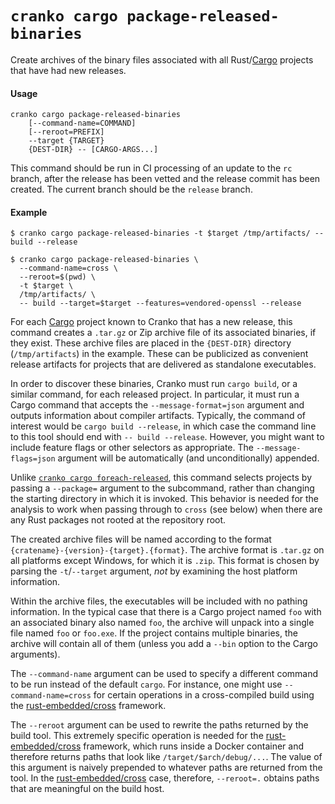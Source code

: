# `cranko cargo package-released-binaries`

Create archives of the binary files associated with all Rust/[Cargo] projects
that have had new releases.

[Cargo]: https://doc.rust-lang.org/cargo/

#### Usage

```
cranko cargo package-released-binaries
    [--command-name=COMMAND]
    [--reroot=PREFIX]
    --target {TARGET}
    {DEST-DIR} -- [CARGO-ARGS...]
```

This command should be run in CI processing of an update to the `rc` branch,
after the release has been vetted and the release commit has been created. The
current branch should be the `release` branch.

#### Example

```shell
$ cranko cargo package-released-binaries -t $target /tmp/artifacts/ -- build --release

$ cranko cargo package-released-binaries \
  --command-name=cross \
  --reroot=$(pwd) \
  -t $target \
  /tmp/artifacts/ \
  -- build --target=$target --features=vendored-openssl --release
```

For each [Cargo] project known to Cranko that has a new release, this command
creates a `.tar.gz` or Zip archive file of its associated binaries, if they
exist. These archive files are placed in the `{DEST-DIR}` directory
(`/tmp/artifacts`) in the example. These can be publicized as convenient release
artifacts for projects that are delivered as standalone executables.

In order to discover these binaries, Cranko must run `cargo build`, or a similar
command, for each released project. In particular, it must run a Cargo command
that accepts the `--message-format=json` argument and outputs information about
compiler artifacts. Typically, the command of interest would be `cargo build
--release`, in which case the command line to this tool should end with `--
build --release`. However, you might want to include feature flags or other
selectors as appropriate. The `--message-flags=json` argument will be
automatically (and unconditionally) appended.

Unlike [`cranko cargo foreach-released`](./cargo-foreach-released.md), this
command selects projects by passing a `--package=` argument to the subcommand,
rather than changing the starting directory in which it is invoked. This
behavior is needed for the analysis to work when passing through to `cross` (see
below) when there are any Rust packages not rooted at the repository root.

The created archive files will be named according to the format
`{cratename}-{version}-{target}.{format}`. The archive format is `.tar.gz` on
all platforms except Windows, for which it is `.zip`. This format is chosen by
parsing the `-t`/`--target` argument, *not* by examining the host platform
information.

Within the archive files, the executables will be included with no pathing
information. In the typical case that there is a Cargo project named `foo` with
an associated binary also named `foo`, the archive will unpack into a single
file named `foo` or `foo.exe`. If the project contains multiple binaries, the
archive will contain all of them (unless you add a `--bin` option to the Cargo
arguments).

The `--command-name` argument can be used to specify a different command to be
run instead of the default `cargo`. For instance, one might use
`--command-name=cross` for certain operations in a cross-compiled build using
the [rust-embedded/cross] framework.

[rust-embedded/cross]: https://github.com/rust-embedded/cross

The `--reroot` argument can be used to rewrite the paths returned by the build
tool. This extremely specific operation is needed for the [rust-embedded/cross]
framework, which runs inside a Docker container and therefore returns paths that
look like `/target/$arch/debug/...`. The value of this argument is naively
prepended to whatever paths are returned from the tool. In the
[rust-embedded/cross] case, therefore, `--reroot=.` obtains paths that are
meaningful on the build host.
